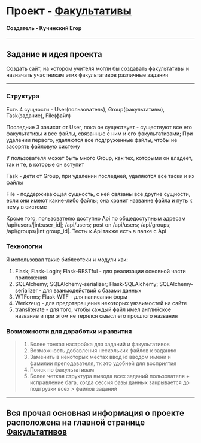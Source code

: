 # Проект - [Факультативы](http://supercereal.pythonanywhere.com)
#### Создатель - Кучинский Егор

----------------------------------------------------------------------------------------------------------------------------------------
## Задание и идея проекта
Создать сайт, на котором учителя могли бы создавать факультативы и назначать участникам этих факультативов различные задания

----------------------------------------------------------------------------------------------------------------------------------------
### Структура
Есть 4 сущности - User(пользователь), Group(факультативы), Task(задание), File(файл)

Последние 3 зависят от User, пока он существует - существуют все его факультативы и все файлы, связанные с ним и его факультативами; 
При удалении первого, удаляются все подгруженные файлы, чтобы не засорять файловую систему

У пользователя может быть много Group, как тех, которыми он владеет, так и те, в которые он вступит

Task - дети от Group, при удалении последней, удаляются все таски и их файлы

File - поддерживающая сущность, с ней связаны все другие сущности, если они имеют какие-либо файлы;
       она хранит название файла и путь к нему в системе

Кроме того, пользователю доступно Api по общедоступным адресам /api/users/|int:user_id|; /api/users; post on /api/users; /api/groups; /api/groups/|int:group_id|. Тесты к Api также есть в папке с Api

### Технологии
Я использовал такие библеотеки и модули как:
1) Flask; Flask-Login; Flask-RESTful - для реализации основной части приложения
2) SQLAlchemy; SQLAlchemy-serializer; Flask-SQLAlchemy; SQLAlchemy-serializer - для взаимодействий с базами данных
3) WTForms; Flask-WTF - для написания форм
4) Werkzeug - для предотвращения некоторых уязвимостей на сайте
5) transliterate - для того, чтобы каждый файл имел английское название и при этом не терялся смысл его прошлого названия

### Возможности для доработки и развития
> 1) Более тонкая настройка для заданий и факультативов
> 3) Возможность добавления нескольких файлов к заданию
> 2) Заменить в некоторых местах ввод id вводом имени и фамилии преподавателя, тк это удобней для восприятия
> 4) Поиск по факультативам
> 5) Более четкая структура вывода всех заданий пользователя + исправление бага, когда сессия базы данных закрывается до подгрузки всех > файлов заданий

----------------------------------------------------------------------------------------------------------------------------------------
## Вся прочая основная информация о проекте расположена на главной странице [Факультативов](http://supercereal.pythonanywhere.com)
